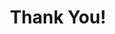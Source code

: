 ---
title: Thank You!
description: >-
   This is a sample thank you page that can be used for redirects!
---